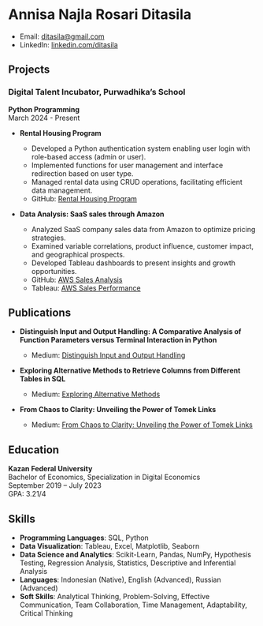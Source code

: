 # Annisa Najla Rosari Ditasila

- Email: ditasila@gmail.com
- LinkedIn: [linkedin.com/ditasila](https://linkedin.com/ditasila)

## Projects

### Digital Talent Incubator, Purwadhika’s School
**Python Programming**  
March 2024 - Present

- **Rental Housing Program**
  - Developed a Python authentication system enabling user login with role-based access (admin or user).
  - Implemented functions for user management and interface redirection based on user type.
  - Managed rental data using CRUD operations, facilitating efficient data management.
  - GitHub: [Rental Housing Program](https://github.com/ditasila/Purwadhika-DTIDS.git)

- **Data Analysis: SaaS sales through Amazon**
  - Analyzed SaaS company sales data from Amazon to optimize pricing strategies.
  - Examined variable correlations, product influence, customer impact, and geographical prospects.
  - Developed Tableau dashboards to present insights and growth opportunities.
  - GitHub: [AWS Sales Analysis](https://github.com/ditasila/Capstone_2.git)
  - Tableau: [AWS Sales Performance](https://public.tableau.com/views/CAPSTONE2_17176528829280/saas-dashboard?:language=en-US&:sid=&:display_count=n&:origin=viz_share_link)

## Publications
- **Distinguish Input and Output Handling: A Comparative Analysis of Function Parameters versus Terminal Interaction in Python**
  - Medium: [Distinguish Input and Output Handling](https://medium.com/@ditasila/distinguish-input-and-output-handling-a-comparative-analysis-of-function-parameters-versus-8dfd6a3c61e6)

- **Exploring Alternative Methods to Retrieve Columns from Different Tables in SQL**
  - Medium: [Exploring Alternative Methods](https://medium.com/@ditasila/exploring-alternative-methods-to-retrieve-columns-from-different-tables-in-sql-f43db5d56fd2)
    
- **From Chaos to Clarity: Unveiling the Power of Tomek Links**
  - Medium: [From Chaos to Clarity: Unveiling the Power of Tomek Links](https://medium.com/@ditasila/from-chaos-to-clarity-unveiling-the-power-of-tomek-links-03667f5b75fa)

## Education
**Kazan Federal University**  
Bachelor of Economics, Specialization in Digital Economics  
September 2019 – July 2023  
GPA: 3.21/4


## Skills
- **Programming Languages**: SQL, Python
- **Data Visualization**: Tableau, Excel, Matplotlib, Seaborn
- **Data Science and Analytics**: Scikit-Learn, Pandas, NumPy, Hypothesis Testing, Regression Analysis, Statistics, Descriptive and Inferential Analysis
- **Languages**: Indonesian (Native), English (Advanced), Russian (Advanced)
- **Soft Skills**: Analytical Thinking, Problem-Solving, Effective Communication, Team Collaboration, Time Management, Adaptability, Critical Thinking
